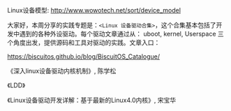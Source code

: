 Linux设备模型: http://www.wowotech.net/sort/device_model


大家好，本周分享的实践专题是：`<Linux 设备驱动合集>`，这个合集基本包括了开发中遇到的各种外设驱动。每个驱动文章通过从： uboot, kernel, Userspace 三个角度出发，提供源码和工具对驱动的实践。文章入口：

https://biscuitos.github.io/blog/BiscuitOS_Catalogue/


《深入linux设备驱动内核机制》, 陈学松

《LDD》

《Linux设备驱动开发详解：基于最新的Linux4.0内核》, 宋宝华

